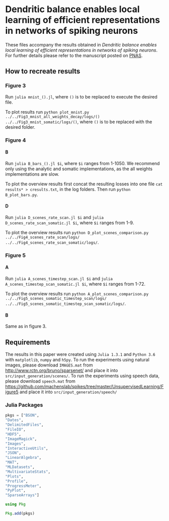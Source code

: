 # Dendritic balance enables local learning of efficient representations in networks of spiking neurons

These files accompany the results obtained in *Dendritic balance enables local learning of efficient representations in networks of spiking neurons*. For further details please refer to the manuscript posted on [PNAS](https://www.pnas.org/content/118/50/e2021925118).

## How to recreate results

### Figure 3

Run `julia mnist_().jl`, where `()` is to be replaced to execute the desired file.

To plot results run `python plot_mnist.py ../../Fig3_mnist_all_weights_decay/logs/() ../../Fig3_mnist_somatic/logs/()`, where `()` is to be replaced with the desired folder.

### Figure 4

#### B

Run `julia B_bars_().jl $i`, where `$i` ranges from 1-1050. We recommend only using the analytic and somatic implementations, as the all weights implementations are slow.

To plot the overview results first concat the resulting losses into one file `cat results* > cresults.txt`, in the log folders.
Then run `python B_plot_bars.py`.

#### D

Run `julia D_scenes_rate_scan.jl $i` and `julia D_scenes_rate_scan_somatic.jl $i`, where `$i` ranges from 1-9.

To plot the overview results run `python D_plot_scenes_comparison.py ../../Fig4_scenes_rate_scan/logs/ ../../Fig4_scenes_rate_scan_somatic/logs/`.

### Figure 5

#### A

Run `julia A_scenes_timestep_scan.jl $i` and `julia A_scenes_timestep_scan_somatic.jl $i`, where `$i` ranges from 1-72.

To plot the overview results run `python A_plot_scenes_comparison.py ../../Fig5_scenes_somatic_timestep_scan/logs/ ../../Fig5_scenes_somatic_timestep_scan_somatic/logs/`.

#### B

Same as in figure 3.


## Requirements

The results in this paper were created using `Julia 1.3.1` and `Python 3.6` with `matplotlib`, `numpy` and `h5py`.
To run the experiments using natural images, please download `IMAGES.mat` from http://www.rctn.org/bruno/sparsenet/ and place it into `src/input_generation/scenes/`.
To run the experiments using speech data, please download `speech.mat` from https://github.com/machenslab/spikes/tree/master/UnsupervisedLearning/Figure5 and place it into `src/input_generation/speech/`

### Julia Packages

```julia
pkgs = ["BSON",
"Dates",
"DelimitedFiles",
"FileIO",
"HDF5",
"ImageMagick",
"Images",
"InteractiveUtils",
"JSON",
"LinearAlgebra",
"MAT",
"MLDatasets",
"MultivariateStats",
"Plots",
"Profile",
"ProgressMeter",
"PyPlot",
"SparseArrays"]

using Pkg

Pkg.add(pkgs)
```
